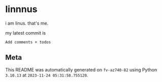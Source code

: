 # linnnus

i am linus. that's me.

my latest commit is

```
Add comments + todos
```

## Meta

This README was automatically generated on `fv-az740-82` using Python
`3.10.13` at `2023-11-24 05:31:58.755120`.
